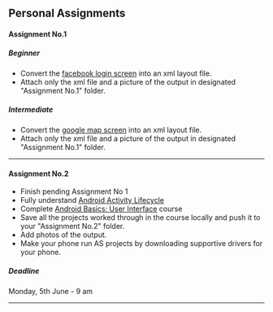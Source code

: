 ## Personal Assignments

#### Assignment No.1
##### Beginner
- Convert the [facebook login screen](http://imgur.com/UXLmrhU) into an xml layout file.
- Attach only the xml file and a picture of the output in designated "Assignment No.1" folder.
##### Intermediate
- Convert the [google map screen](https://i.stack.imgur.com/klqxj.png) into an xml layout file.
- Attach only the xml file and a picture of the output in designated "Assignment No.1" folder.
---

#### Assignment No.2
- Finish pending Assignment No 1
- Fully understand [Android Activity Lifecycle](http://imgur.com/a/EGmzL)
- Complete [Android Basics: User Interface](https://www.udacity.com/course/android-development-for-beginners--ud837) course
- Save all the projects worked through in the course locally and push it to your "Assignment No.2" folder.
- Add photos of the output.
- Make your phone run AS projects by downloading supportive drivers for your phone.

##### Deadline
Monday, 5th June - 9 am

---